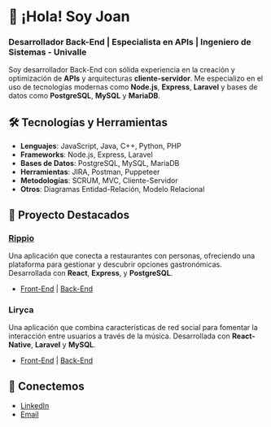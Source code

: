 # 👋 ¡Hola! Soy Joan

### Desarrollador Back-End | Especialista en APIs | Ingeniero de Sistemas - Univalle

Soy desarrollador Back-End con sólida experiencia en la creación y optimización de **APIs** y arquitecturas **cliente-servidor**. Me especializo en el uso de tecnologías modernas como **Node.js**, **Express**, **Laravel** y bases de datos como **PostgreSQL**, **MySQL** y **MariaDB**.

## 🛠️ Tecnologías y Herramientas

- **Lenguajes**: JavaScript, Java, C++, Python, PHP
- **Frameworks**: Node.js, Express, Laravel
- **Bases de Datos**: PostgreSQL, MySQL, MariaDB
- **Herramientas**: JIRA, Postman, Puppeteer
- **Metodologías**: SCRUM, MVC, Cliente-Servidor
- **Otros**: Diagramas Entidad-Relación, Modelo Relacional

## 🚀 Proyecto Destacados
### [Rippio](https://rippio.netlify.app)
Una aplicación que conecta a restaurantes con personas, ofreciendo una plataforma para gestionar y descubrir opciones gastronómicas. Desarrollada con **React**, **Express**, y **PostgreSQL**.
- [Front-End](https://github.com/DanilsGit/Rippio) | [Back-End](https://github.com/LifeRIP/rippio-backend)
### Liryca
Una aplicación que combina características de red social para fomentar la interacción entre usuarios a través de la música. Desarrollada con **React-Native**, **Laravel** y **MySQL**.
- [Front-End](https://github.com/DanilsGit/liryca) | [Back-End](https://github.com/LifeRIP/liryca-backend)

## 🤝 Conectemos
- [LinkedIn](https://www.linkedin.com/in/joanmja) 
- [Email](mailto:jmjara.dev@gmail.com)
